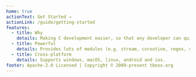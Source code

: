 ```yaml
---
home: true
actionText: Get Started →
actionLink: /guide/getting-started
features:
  - title: Why
    details: Making C development easier, so that any developer can quickly pick it up and enjoy the productivity boost when developing in C language.
  - title: Powerful
    details: Provides lots of modules (e.g. stream, coroutine, regex, container, algorithm and etc).
  - title: Cross-platform
    details: Supports windows, macOS, linux, android and ios.
footer: Apache-2.0 Licensed | Copyright © 2009-present tboox.org
---
```



